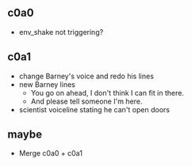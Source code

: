 ## c0a0
- env_shake not triggering?

## c0a1
- change Barney's voice and redo his lines
- new Barney lines
    - You go on ahead, I don't think I can fit in there.
    - And please tell someone I'm here.
- scientist voiceline stating he can't open doors

## maybe
- Merge c0a0 + c0a1

